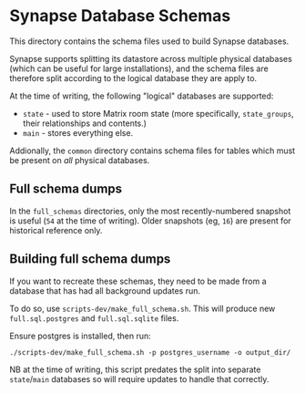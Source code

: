 # Synapse Database Schemas

This directory contains the schema files used to build Synapse databases.

Synapse supports splitting its datastore across multiple physical databases (which can
be useful for large installations), and the schema files are therefore split according
to the logical database they are apply to.

At the time of writing, the following "logical" databases are supported:

* `state` - used to store Matrix room state (more specifically, `state_groups`,
  their relationships and contents.)
* `main` - stores everything else.

Addionally, the `common` directory contains schema files for tables which must be
present on *all* physical databases.

## Full schema dumps

In the `full_schemas` directories, only the most recently-numbered snapshot is useful
(`54` at the time of writing). Older snapshots (eg, `16`) are present for historical
reference only.

## Building full schema dumps

If you want to recreate these schemas, they need to be made from a database that
has had all background updates run.

To do so, use `scripts-dev/make_full_schema.sh`. This will produce new
`full.sql.postgres` and `full.sql.sqlite` files.

Ensure postgres is installed, then run:

    ./scripts-dev/make_full_schema.sh -p postgres_username -o output_dir/

NB at the time of writing, this script predates the split into separate `state`/`main`
databases so will require updates to handle that correctly.
